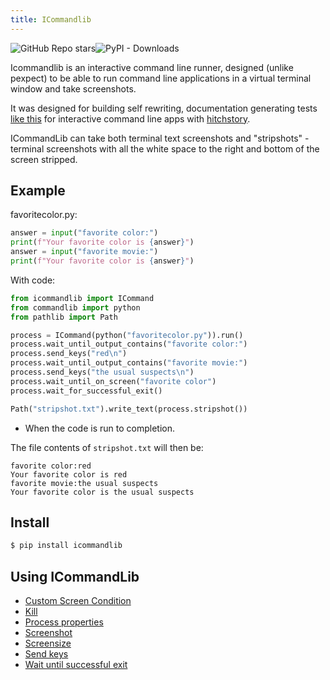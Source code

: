 ```yaml
---
title: ICommandlib
---
```




<img alt="GitHub Repo stars" src="https://img.shields.io/github/stars/crdoconnor/icommandlib?style=social"><img alt="PyPI - Downloads" src="https://img.shields.io/pypi/dm/icommandlib">

Icommandlib is an interactive command line runner, designed (unlike pexpect) to be able to run command line applications in a virtual terminal window and take screenshots.

It was designed for building self rewriting, documentation generating tests [like this](https://github.com/hitchdev/hitchstory/tree/master/examples/commandline)
for interactive command line apps with [hitchstory](/hitchstory).

ICommandLib can take both terminal text screenshots and "stripshots" - terminal screenshots with all the white space to the right and bottom of the screen stripped.

## Example









favoritecolor.py:

```python
answer = input("favorite color:")
print(f"Your favorite color is {answer}")
answer = input("favorite movie:")
print(f"Your favorite color is {answer}")
```

With code:

```python
from icommandlib import ICommand
from commandlib import python
from pathlib import Path

process = ICommand(python("favoritecolor.py")).run()
process.wait_until_output_contains("favorite color:")
process.send_keys("red\n")
process.wait_until_output_contains("favorite movie:")
process.send_keys("the usual suspects\n")
process.wait_until_on_screen("favorite color")
process.wait_for_successful_exit()

Path("stripshot.txt").write_text(process.stripshot())

```





* When the code is run to completion.

The file contents of `stripshot.txt` will then be:

```
favorite color:red
Your favorite color is red
favorite movie:the usual suspects
Your favorite color is the usual suspects
```







## Install

```bash
$ pip install icommandlib
```

## Using ICommandLib

- [Custom Screen Condition](using/custom-screen-condition)
- [Kill](using/kill)
- [Process properties](using/process-properties)
- [Screenshot](using/screenshot)
- [Screensize](using/screensize)
- [Send keys](using/send-keys)
- [Wait until successful exit](using/wait-until-successful-exit)


